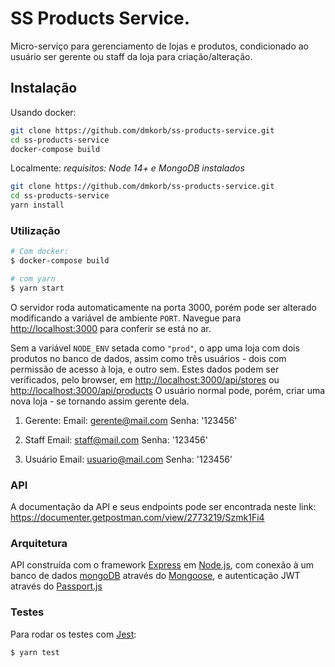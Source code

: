 
# SS Products Service.

Micro-serviço para gerenciamento de lojas e produtos, condicionado ao usuário ser gerente ou staff da loja para criação/alteração.


## Instalação

Usando docker:
``` bash
git clone https://github.com/dmkorb/ss-products-service.git
cd ss-products-service
docker-compose build
```
Localmente:  *requisitos: Node 14+ e MongoDB instalados*
``` bash
git clone https://github.com/dmkorb/ss-products-service.git
cd ss-products-service
yarn install
```

### Utilização

``` bash
# Com docker:
$ docker-compose build

# com yarn
$ yarn start
```

O servidor roda automaticamente na porta 3000, porém pode ser alterado modificando a variável de ambiente `PORT`.
Navegue para [http://localhost:3000](http://localhost:3000) para conferir se está no ar. 

Sem a variável `NODE_ENV` setada como `"prod"`, o app uma loja com dois produtos no banco de dados, assim como três usuários - dois com permissão de acesso à loja, e outro sem.
Estes dados podem ser verificados, pelo browser, em [http://localhost:3000/api/stores](http://localhost:3000/api/stores) ou [http://localhost:3000/api/products](http://localhost:3000/api/products)
O usuário normal pode, porém, criar uma nova loja - se tornando assim gerente dela.

 1. Gerente:
	 Email: gerente@mail.com
	 Senha: '123456'
	
 2. Staff
	 Email: staff@mail.com
  	 Senha: '123456'
  	 
 3. Usuário
	 Email: usuario@mail.com
	 Senha: '123456'

### API
A documentação da API e seus endpoints pode ser encontrada neste link:
https://documenter.getpostman.com/view/2773219/Szmk1Fi4

### Arquitetura

API construída com o framework [Express](https://expressjs.com/) em [Node.js](https://nodejs.org/), com conexão à um banco de dados [mongoDB](https://www.mongodb.com/) através do [Mongoose](https://mongoosejs.com/), e autenticação JWT através do [Passport.js](http://www.passportjs.org/)

### Testes
Para rodar os testes com [Jest](https://jestjs.io/):
````
$ yarn test
````